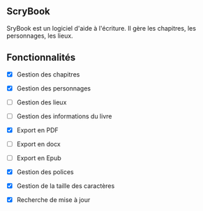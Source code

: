 ## ScryBook
SryBook est un logiciel d'aide à l'écriture. Il gère les chapitres, les personnages, les lieux.

## Fonctionnalités 
- [x] Gestion des chapitres
- [x] Gestion des personnages
- [ ] Gestion des lieux
- [ ] Gestion des informations du livre
- [x] Export en PDF
- [ ] Export en docx
- [ ] Export en Epub
- [x] Gestion des polices
- [x] Gestion de la taille des caractères
- [x] Recherche de mise à jour

